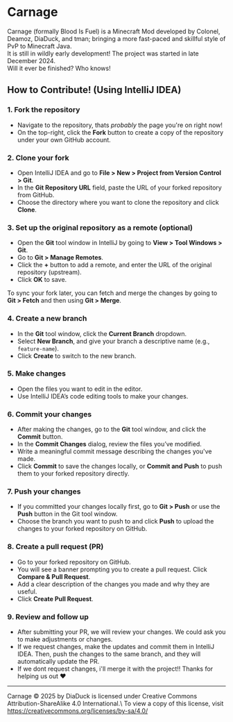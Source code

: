 # Carnage
Carnage (formally Blood Is Fuel) is a Minecraft Mod developed by Colonel, Deamoz, DiaDuck, and tman; bringing a more fast-paced and skillful style of PvP to Minecraft Java.\
It is still in wildly early development! The project was started in late December 2024.\
Will it ever be finished? Who knows!

## How to Contribute! (Using IntelliJ IDEA)

### 1. Fork the repository
- Navigate to the repository, thats *probably* the page you're on right now!
- On the top-right, click the **Fork** button to create a copy of the repository under your own GitHub account.

### 2. Clone your fork
- Open IntelliJ IDEA and go to **File > New > Project from Version Control > Git**.
- In the **Git Repository URL** field, paste the URL of your forked repository from GitHub.
- Choose the directory where you want to clone the repository and click **Clone**.

### 3. Set up the original repository as a remote (optional)
- Open the **Git** tool window in IntelliJ by going to **View > Tool Windows > Git**.
- Go to **Git > Manage Remotes**.
- Click the **+** button to add a remote, and enter the URL of the original repository (upstream).
- Click **OK** to save.

To sync your fork later, you can fetch and merge the changes by going to **Git > Fetch** and then using **Git > Merge**.

### 4. Create a new branch
- In the **Git** tool window, click the **Current Branch** dropdown.
- Select **New Branch**, and give your branch a descriptive name (e.g., `feature-name`).
- Click **Create** to switch to the new branch.

### 5. Make changes
- Open the files you want to edit in the editor.
- Use IntelliJ IDEA’s code editing tools to make your changes.

### 6. Commit your changes
- After making the changes, go to the **Git** tool window, and click the **Commit** button.
- In the **Commit Changes** dialog, review the files you’ve modified.
- Write a meaningful commit message describing the changes you've made.
- Click **Commit** to save the changes locally, or **Commit and Push** to push them to your forked repository directly.

### 7. Push your changes
- If you committed your changes locally first, go to **Git > Push** or use the **Push** button in the Git tool window.
- Choose the branch you want to push to and click **Push** to upload the changes to your forked repository on GitHub.

### 8. Create a pull request (PR)
- Go to your forked repository on GitHub.
- You will see a banner prompting you to create a pull request. Click **Compare & Pull Request**.
- Add a clear description of the changes you made and why they are useful.
- Click **Create Pull Request**.

### 9. Review and follow up
- After submitting your PR, we will review your changes. We could ask you to make adjustments or changes.
- If we request changes, make the updates and commit them in IntelliJ IDEA. Then, push the changes to the same branch, and they will automatically update the PR.
- If we dont request changes, i'll merge it with the project!! Thanks for helping us out :heart:

---

Carnage © 2025 by DiaDuck is licensed under Creative Commons Attribution-ShareAlike 4.0 International.\ 
To view a copy of this license, visit https://creativecommons.org/licenses/by-sa/4.0/
